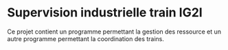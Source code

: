 # Supervision industrielle train IG2I

Ce projet contient un programme permettant la gestion des ressource et un autre programme permettant la coordination
des trains.